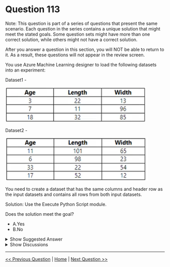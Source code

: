 # Question 113

Note: This question is part of a series of questions that present the same scenario. Each question in the series contains a unique solution that might meet the stated goals. Some question sets might have more than one correct solution, while others might not have a correct solution.

After you answer a question in this section, you will NOT be able to return to it. As a result, these questions will not appear in the review screen.

You use Azure Machine Learning designer to load the following datasets into an experiment:

Dataset1 -

![Question Image](images/q113_q_image383.png)

Dataset2 -

![Question Image](images/q113_q_image384.png)

You need to create a dataset that has the same columns and header row as the input datasets and contains all rows from both input datasets.

Solution: Use the Execute Python Script module.

Does the solution meet the goal?

* A.Yes
* B.No

<details>
  <summary>Show Suggested Answer</summary>

  <strong>A</strong><br>

</details>

<details>
  <summary>Show Discussions</summary>

<blockquote><p><strong>Alex310andra</strong> <code>(Wed 22 Mar 2023 12:41)</code> - <em>Upvotes: 6</em></p><p>Why not?</p></blockquote>
<blockquote><p><strong>ajay0011</strong> <code>(Tue 04 Apr 2023 01:35)</code> - <em>Upvotes: 5</em></p><p>Yes, it is possible. with the script we can perform any operation</p></blockquote>
<blockquote><p><strong>chaymat</strong> <code>(Sat 15 Apr 2023 23:49)</code> - <em>Upvotes: 3</em></p><p>same here,  with Python script, we can perform any operation</p></blockquote>
<blockquote><p><strong>25f71e3</strong> <code>(Sat 24 Aug 2024 09:05)</code> - <em>Upvotes: 1</em></p><p>It is possible using the Execute Python Script module in Azure Machine Learning designer, but this approach is unnecessarily complex for this task. Use Add Rows instead. Poorly written question.</p></blockquote>
<blockquote><p><strong>bbe8966</strong> <code>(Sun 09 Jun 2024 09:36)</code> - <em>Upvotes: 1</em></p><p>No, The statement specifies that a dataset should be created with the same columns and contain all rows from both datasets. When performing a join, regardless of the type, we will not obtain a single dataframe with all the rows; this can only be achieved through concatenation.</p></blockquote>
<blockquote><p><strong>Karthikat</strong> <code>(Mon 25 Mar 2024 17:43)</code> - <em>Upvotes: 1</em></p><p>on exam 3/25/2024</p></blockquote>
<blockquote><p><strong>NullVoider_0</strong> <code>(Mon 12 Feb 2024 14:37)</code> - <em>Upvotes: 1</em></p><p>On exam 12-02-2024.</p></blockquote>
<blockquote><p><strong>Mikku123</strong> <code>(Wed 02 Aug 2023 03:54)</code> - <em>Upvotes: 4</em></p><p>B seems the correct answer as the question explicitly states that you are using Azure Machine Learning designer to load the datasets into an experiment, and the Execute Python Script module is not used for loading datasets directly.</p></blockquote>
<blockquote><p><strong>Ahmed_Gehad</strong> <code>(Sun 23 Jul 2023 16:19)</code> - <em>Upvotes: 1</em></p><p>The Execute Python Script module can be used to execute Python code in Azure Machine Learning Studio. However, it cannot be used to create a dataset that has the same columns and header row as the input datasets and contains all rows from both input datasets.</p></blockquote>
<blockquote><p><strong>phydev</strong> <code>(Thu 20 Jul 2023 13:24)</code> - <em>Upvotes: 3</em></p><p>On exam 20 July 2023.</p></blockquote>
<blockquote><p><strong>SovanMistry</strong> <code>(Sat 01 Jul 2023 12:59)</code> - <em>Upvotes: 2</em></p><p>With Script it&#x27;s possible</p></blockquote>
<blockquote><p><strong>Dp_100_11</strong> <code>(Wed 24 May 2023 12:03)</code> - <em>Upvotes: 4</em></p><p>Within the Python script, you can read the input datasets, concatenate or merge the rows using pandas functions (e.g., pd.concat() or pd.merge()), and generate a new dataset that contains all rows from both inputs. By specifying the appropriate logic in the Python script, you can ensure that the resulting dataset has the same columns and header row as the input datasets.</p></blockquote>
<blockquote><p><strong>snegnik</strong> <code>(Sat 10 Jun 2023 12:24)</code> - <em>Upvotes: 2</em></p><p>No, You use Azure Machine Learning designer</p></blockquote>

</details>

---

[<< Previous Question](question_112.md) | [Home](/index.md) | [Next Question >>](question_114.md)
